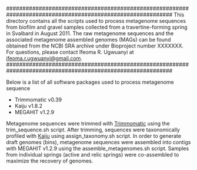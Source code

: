 ###########################################################################################################
This directory contains all the scripts used to process metagenome sequences from biofilm and gravel samples 
collected from a travertine-forming spring in Svalbard in August 2011. The raw metagenome sequences and the 
associated metagenome assembled genomes (MAGs) can be found obtained from the NCBI SRA archive under Bioproject 
number XXXXXXX. For questions, please contact Ifeoma R. Ugwuanyi at ifeoma.r.ugwuanyi@gmail.com.
###########################################################################################################

Below is a list of all software packages used to process metagenome sequence <br />
* Trimmomatic v0.39 <br />
* Kaiju v1.8.2 <br />
* MEGAHIT v1.2.9 <br />


Metagenome sequences were trimmed with [Trimmomatic](https://github.com/usadellab/Trimmomatic) using the trim_sequence.sh script. 
After trimming, sequences were taxonomically profiled with [Kaiju](https://github.com/bioinformatics-centre/kaiju) using 
assign_taxonomy.sh script. In order to generate draft genomes (bins), metagenome sequences were assembled into contigs with 
MEGAHIT v1.2.9 using the assemble_metagenomes.sh script. Samples from individual springs (active and relic springs) were co-assembled 
to maximize the recovery of genomes.
